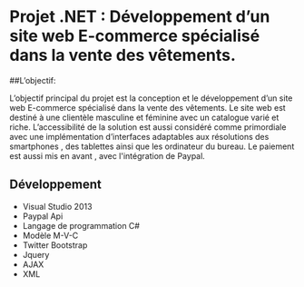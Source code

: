 Projet .NET : Développement d’un site web E-commerce spécialisé dans la vente des vêtements.
===================


##L’objectif: 

L’objectif principal du projet est la conception et le développement d’un site web E-commerce spécialisé dans la vente des vêtements. Le site web est destiné à une clientèle masculine et féminine avec un catalogue varié et riche. L’accessibilité de la solution est aussi considéré comme primordiale avec une implémentation d’interfaces adaptables aux résolutions des smartphones , des tablettes ainsi que les ordinateur du bureau. Le paiement est aussi mis en avant , avec l'intégration de Paypal.

## Développement

- Visual Studio 2013
- Paypal Api
- Langage de programmation C#
- Modèle M-V-C
- Twitter Bootstrap
- Jquery 
- AJAX
- XML
